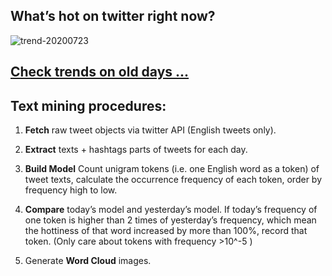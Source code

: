 ## What’s hot on twitter right now?

![trend-20200723][wordcloud]

[wordcloud]: https://raw.githubusercontent.com/xdqc/tweet-trend-everyday/master/word-cloud/trend-20200723.png?token=AF5V4P7ADR6KQBZ4CEDTNIK6AXRMU "trend-20200723"

## [Check trends on old days ...](https://github.com/xdqc/tweet-trend-everyday/tree/master/word-cloud)

## Text mining procedures:

1. **Fetch** raw tweet objects via twitter API (English tweets only).

2. **Extract** texts + hashtags parts of tweets for each day.

3. **Build Model** Count unigram tokens (i.e. one English word as a token) of tweet texts, calculate the occurrence frequency of each token, order by frequency high to low.

4. **Compare** today’s model and yesterday’s model. If today’s frequency of one token is higher than 2 times of yesterday’s frequency, which mean the hottiness of that word increased by more than 100%, record that token. (Only care about tokens with frequency >10^-5 )

5. Generate **Word Cloud** images.
